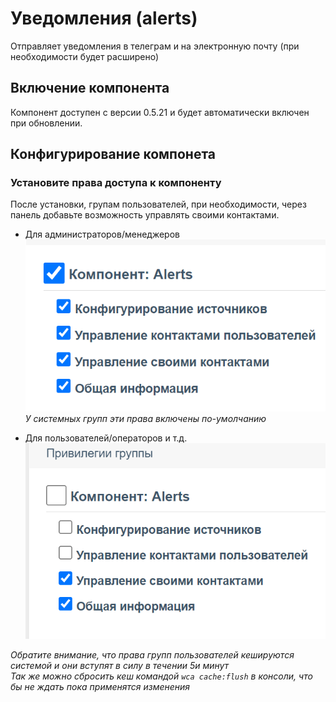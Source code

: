 # Уведомления (alerts)
Отправляет уведомления в телеграм и на электронную почту (при необходимости будет расширено) 

## Включение компонента   
Компонент доступен с версии 0.5.21 и будет автоматически включен при обновлении.


## Конфигурирование компонета 
### Установите права доступа к компоненту
После установки, групам пользователей, при необходимости, через панель добавьте возможность управлять своими контактами. 
* Для администраторов/менеджеров    
![](../res/alerts_permissions_admin.png)   
*У системных групп эти права включены по-умолчанию*
     
     

* Для пользователей/операторов и т.д.      
![](../res/alerts_permissions_user.png)

*Обратите внимание, что права групп пользователей кешируются системой и они вступят в силу в течении 5и минут*    
*Так же можно сбросить кеш командой `wca cache:flush` в консоли, что бы не ждать пока применятся изменения*   

